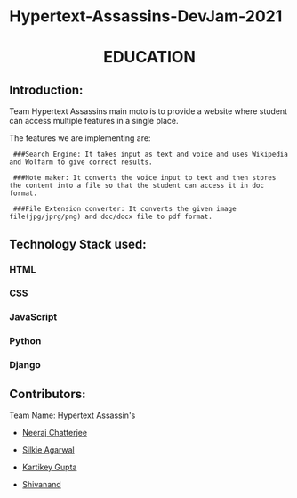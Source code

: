 # Hypertext-Assassins-DevJam-2021

  
<h1 align="center">EDUCATION</h1> 

<p align="center"> 

</p> 

  
## Introduction: 

  

Team Hypertext Assassins main moto is to provide a website where student can access multiple features in a single place.  

The features we are implementing are: 

     ###Search Engine: It takes input as text and voice and uses Wikipedia and Wolfarm to give correct results. 

     ###Note maker: It converts the voice input to text and then stores the content into a file so that the student can access it in doc format. 

     ###File Extension converter: It converts the given image file(jpg/jprg/png) and doc/docx file to pdf format. 

## Technology Stack used: 

### HTML 

### CSS 

### JavaScript 

### Python 

### Django 

 

## Contributors: 

  

Team Name: Hypertext Assassin's 

 

 * [Neeraj Chatterjee](https://github.com/NeerajChatterjee) 

* [Silkie Agarwal](https://github.com/silkie261001) 

* [Kartikey Gupta](https://github.com/kartikey2991) 

* [Shivanand](https://github.com/pinnacle20)

